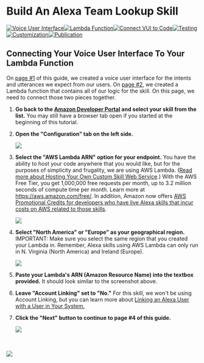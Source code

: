 # Build An Alexa Team Lookup Skill
[![Voice User Interface](https://m.media-amazon.com/images/G/01/mobile-apps/dex/alexa/alexa-skills-kit/tutorials/navigation/1-locked._TTH_.png)](https://github.com/alexa/skill-sample-nodejs-team-lookup/blob/master/instructions/1-voice-user-interface.md)[![Lambda Function](https://m.media-amazon.com/images/G/01/mobile-apps/dex/alexa/alexa-skills-kit/tutorials/navigation/2-locked._TTH_.png)](https://github.com/alexa/skill-sample-nodejs-team-lookup/blob/master/instructions/2-lambda-function.md)[![Connect VUI to Code](https://m.media-amazon.com/images/G/01/mobile-apps/dex/alexa/alexa-skills-kit/tutorials/navigation/3-on._TTH_.png)](https://github.com/alexa/skill-sample-nodejs-team-lookup/blob/master/instructions/3-connect-vui-to-code.md)[![Testing](https://m.media-amazon.com/images/G/01/mobile-apps/dex/alexa/alexa-skills-kit/tutorials/navigation/4-off._TTH_.png)](https://github.com/alexa/skill-sample-nodejs-team-lookup/blob/master/instructions/4-testing.md)[![Customization](https://m.media-amazon.com/images/G/01/mobile-apps/dex/alexa/alexa-skills-kit/tutorials/navigation/5-off._TTH_.png)](https://github.com/alexa/skill-sample-nodejs-team-lookup/blob/master/instructions/5-customization.md)[![Publication](https://m.media-amazon.com/images/G/01/mobile-apps/dex/alexa/alexa-skills-kit/tutorials/navigation/6-off._TTH_.png)](https://github.com/alexa/skill-sample-nodejs-team-lookup/blob/master/instructions/6-publication.md)

<!--<a href="https://github.com/alexa/skill-sample-nodejs-team-lookup/blob/master/instructions/1-voice-user-interface.md"><img src="https://m.media-amazon.com/images/G/01/mobile-apps/dex/alexa/alexa-skills-kit/tutorials/navigation/1-locked._TTH_.png" /></a><a href="https://github.com/alexa/skill-sample-nodejs-team-lookup/blob/master/instructions/2-lambda-function.md"><img src="https://m.media-amazon.com/images/G/01/mobile-apps/dex/alexa/alexa-skills-kit/tutorials/navigation/2-locked._TTH_.png" /></a><a href="https://github.com/alexa/skill-sample-nodejs-team-lookup/blob/master/instructions/3-connect-vui-to-code.md"><img src="https://m.media-amazon.com/images/G/01/mobile-apps/dex/alexa/alexa-skills-kit/tutorials/navigation/3-on._TTH_.png" /></a><a href="https://github.com/alexa/skill-sample-nodejs-team-lookup/blob/master/instructions/4-testing.md"><img src="https://m.media-amazon.com/images/G/01/mobile-apps/dex/alexa/alexa-skills-kit/tutorials/navigation/4-off._TTH_.png" /></a><a href="https://github.com/alexa/skill-sample-nodejs-team-lookup/blob/master/instructions/5-customization.md"><img src="https://m.media-amazon.com/images/G/01/mobile-apps/dex/alexa/alexa-skills-kit/tutorials/navigation/5-off._TTH_.png" /></a><a href="https://github.com/alexa/skill-sample-nodejs-team-lookup/blob/master/instructions/6-publication.md"><img src="https://m.media-amazon.com/images/G/01/mobile-apps/dex/alexa/alexa-skills-kit/tutorials/navigation/6-off._TTH_.png" /></a>-->

## Connecting Your Voice User Interface To Your Lambda Function

On [page #1](https://github.com/alexa/skill-sample-nodejs-team-lookup/blob/master/instructions/1-voice-user-interface.md) of this guide, we created a voice user interface for the intents and utterances we expect from our users.  On [page #2](https://github.com/alexa/skill-sample-nodejs-team-lookup/blob/master/instructions/2-lambda-function.md), we created a Lambda function that contains all of our logic for the skill.  On this page, we need to connect those two pieces together.

1.  **Go back to the [Amazon Developer Portal](https://developer.amazon.com/edw/home.html#/skills/list) and select your skill from the list.** You may still have a browser tab open if you started at the beginning of this tutorial.

2.  **Open the "Configuration" tab on the left side.**

    <img src="https://m.media-amazon.com/images/G/01/mobile-apps/dex/alexa/alexa-skills-kit/tutorials/quiz-game/3-2-configuration-tab._TTH_.png" />

3.  **Select the "AWS Lambda ARN" option for your endpoint.** You have the ability to host your code anywhere that you would like, but for the purposes of simplicity and frugality, we are using AWS Lambda. ([Read more about Hosting Your Own Custom Skill Web Service](https://developer.amazon.com/public/solutions/alexa/alexa-skills-kit/docs/developing-an-alexa-skill-as-a-web-service).)  With the AWS Free Tier, you get 1,000,000 free requests per month, up to 3.2 million seconds of compute time per month. Learn more at https://aws.amazon.com/free/.  In addition, Amazon now offers [AWS Promotional Credits for developers who have live Alexa skills that incur costs on AWS related to those skills](https://developer.amazon.com/alexa-skills-kit/alexa-aws-credits).

    <img src="https://m.media-amazon.com/images/G/01/mobile-apps/dex/alexa/alexa-skills-kit/tutorials/quiz-game/3-3-aws-lambda-arn._TTH_.png" />

4.  **Select "North America" or "Europe" as your geographical region.** IMPORTANT: Make sure you select the same region that you created your Lambda in.  Remember, Alexa skills using AWS Lambda can only run in N. Virginia (North America) and Ireland (Europe).

    <img src="https://m.media-amazon.com/images/G/01/mobile-apps/dex/alexa/alexa-skills-kit/tutorials/quiz-game/3-4-choose-region._TTH_.png" />

5.  **Paste your Lambda's ARN (Amazon Resource Name) into the textbox provided.** It should look similar to the screenshot above.

6.  **Leave "Account Linking" set to "No."** For this skill, we won't be using Account Linking, but you can learn more about [Linking an Alexa User with a User in Your System.](https://developer.amazon.com/public/solutions/alexa/alexa-skills-kit/docs/linking-an-alexa-user-with-a-user-in-your-system)

7.  **Click the "Next" button to continue to page #4 of this guide.**

    <a href="4-testing.md"><img src="https://m.media-amazon.com/images/G/01/mobile-apps/dex/alexa/alexa-skills-kit/tutorials/quiz-game/3-7-next-button._TTH_.png" /></a>

<br/><br/>
<a href="https://github.com/alexa/skill-sample-nodejs-team-lookup/blob/master/instructions/4-testing.md"><img src="https://m.media-amazon.com/images/G/01/mobile-apps/dex/alexa/alexa-skills-kit/tutorials/general/buttons/button_next_testing._TTH_.png" /></a>

<img height="1" width="1" src="https://www.facebook.com/tr?id=1847448698846169&ev=PageView&noscript=1"/>